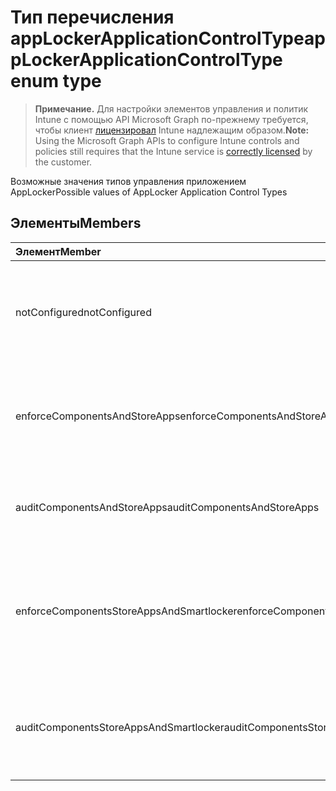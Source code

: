 # <a name="applockerapplicationcontroltype-enum-type"></a><span data-ttu-id="66606-101">Тип перечисления appLockerApplicationControlType</span><span class="sxs-lookup"><span data-stu-id="66606-101">appLockerApplicationControlType enum type</span></span>

> <span data-ttu-id="66606-102">**Примечание.** Для настройки элементов управления и политик Intune с помощью API Microsoft Graph по-прежнему требуется, чтобы клиент [лицензировал](https://go.microsoft.com/fwlink/?linkid=839381) Intune надлежащим образом.</span><span class="sxs-lookup"><span data-stu-id="66606-102">**Note:** Using the Microsoft Graph APIs to configure Intune controls and policies still requires that the Intune service is [correctly licensed](https://go.microsoft.com/fwlink/?linkid=839381) by the customer.</span></span>

<span data-ttu-id="66606-103">Возможные значения типов управления приложением AppLocker</span><span class="sxs-lookup"><span data-stu-id="66606-103">Possible values of AppLocker Application Control Types</span></span>
## <a name="members"></a><span data-ttu-id="66606-104">Элементы</span><span class="sxs-lookup"><span data-stu-id="66606-104">Members</span></span>
|<span data-ttu-id="66606-105">Элемент</span><span class="sxs-lookup"><span data-stu-id="66606-105">Member</span></span>|<span data-ttu-id="66606-106">Значение</span><span class="sxs-lookup"><span data-stu-id="66606-106">Value</span></span>|<span data-ttu-id="66606-107">Описание</span><span class="sxs-lookup"><span data-stu-id="66606-107">Description</span></span>|
|:---|:---|:---|
|<span data-ttu-id="66606-108">notConfigured</span><span class="sxs-lookup"><span data-stu-id="66606-108">notConfigured</span></span>|<span data-ttu-id="66606-109">0</span><span class="sxs-lookup"><span data-stu-id="66606-109">0%</span></span>|<span data-ttu-id="66606-110">Значение устройства по умолчанию, тип управления приложением не выбран.</span><span class="sxs-lookup"><span data-stu-id="66606-110">Device default value, no Application Control type selected.</span></span>|
|<span data-ttu-id="66606-111">enforceComponentsAndStoreApps</span><span class="sxs-lookup"><span data-stu-id="66606-111">enforceComponentsAndStoreApps</span></span>|<span data-ttu-id="66606-112">1</span><span class="sxs-lookup"><span data-stu-id="66606-112">1</span></span>|<span data-ttu-id="66606-113">Принудительное использование компонента и приложений магазина Windows.</span><span class="sxs-lookup"><span data-stu-id="66606-113">Enforce Windows component and store apps.</span></span>|
|<span data-ttu-id="66606-114">auditComponentsAndStoreApps</span><span class="sxs-lookup"><span data-stu-id="66606-114">auditComponentsAndStoreApps</span></span>|<span data-ttu-id="66606-115">2</span><span class="sxs-lookup"><span data-stu-id="66606-115">2</span></span>|<span data-ttu-id="66606-116">Аудит компонента и приложений магазина Windows.</span><span class="sxs-lookup"><span data-stu-id="66606-116">Audit Windows component and store apps.</span></span>|
|<span data-ttu-id="66606-117">enforceComponentsStoreAppsAndSmartlocker</span><span class="sxs-lookup"><span data-stu-id="66606-117">enforceComponentsStoreAppsAndSmartlocker</span></span>|<span data-ttu-id="66606-118">3</span><span class="sxs-lookup"><span data-stu-id="66606-118">3</span></span>|<span data-ttu-id="66606-119">Принудительное применение компонентов, приложений магазина Windows и smart locker.</span><span class="sxs-lookup"><span data-stu-id="66606-119">Enforce Windows components, store apps and smart locker.</span></span>|
|<span data-ttu-id="66606-120">auditComponentsStoreAppsAndSmartlocker</span><span class="sxs-lookup"><span data-stu-id="66606-120">auditComponentsStoreAppsAndSmartlocker</span></span>|<span data-ttu-id="66606-121">4</span><span class="sxs-lookup"><span data-stu-id="66606-121">4</span></span>|<span data-ttu-id="66606-122">Аудит компонентов, приложений магазина Windows и smart locker.</span><span class="sxs-lookup"><span data-stu-id="66606-122">Audit Windows components, store apps and smart locker.</span></span>|



